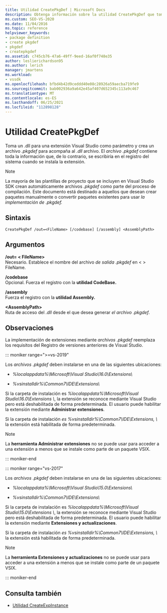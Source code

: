 ```yaml
---
title: Utilidad CreatePkgDef | Microsoft Docs
description: Obtenga información sobre la utilidad CreatePkgDef que toma un archivo .dll para una extensión de Visual Studio como parámetro y crea un archivo .pkgdef para acompaña al archivo .dll.
ms.custom: SEO-VS-2020
ms.date: 11/04/2016
ms.topic: reference
helpviewer_keywords:
- package definition
- create pkgdef
- pkgdef
- createpkgdef
ms.assetid: c745cb76-47a6-49ff-9eed-16af0f748e35
author: leslierichardson95
ms.author: lerich
manager: jmartens
ms.workload:
- vssdk
ms.openlocfilehash: bfbd4b42d9ceddd40e08c28926a59aecba719fe9
ms.sourcegitcommit: bab002936a9a642e45af407d652345c113a9c467
ms.translationtype: MT
ms.contentlocale: es-ES
ms.lasthandoff: 06/25/2021
ms.locfileid: "112898128"
---
```

# <a name="createpkgdef-utility"></a>Utilidad CreatePkgDef
Toma un .dll para una extensión Visual Studio como parámetro y crea un archivo *.pkgdef* para acompaña al *.dll* archivo. El *archivo .pkgdef* contiene toda la información que, de lo contrario, se escribiría en el registro del sistema cuando se instala la extensión.

> [!NOTE]
> La mayoría de las plantillas de proyecto que se incluyen en Visual Studio SDK crean automáticamente archivos *.pkgdef* como parte del proceso de compilación. Este documento está destinado a aquellos que desean crear paquetes manualmente o convertir paquetes existentes para usar *la implementación de .pkgdef.*

## <a name="syntax"></a>Sintaxis

```
CreatePkgDef /out=<FileName> [/codebase] [/assembly] <AssemblyPath>
```

## <a name="arguments"></a>Argumentos
**/out= &lt; FileName&gt;**\
Necesario. Establece el nombre del archivo *de salida .pkgdef* en &lt; &gt; FileName.

**/codebase**\
Opcional. Fuerza el registro con la **utilidad CodeBase.**

**/assembly**\
Fuerza el registro con la **utilidad Assembly.**

**&lt;AssemblyPath&gt;**\
Ruta de acceso del *.dll* desde el que desea generar *el archivo .pkgdef*.

## <a name="remarks"></a>Observaciones
La implementación de extensiones mediante *archivos .pkgdef* reemplaza los requisitos del Registro de versiones anteriores de Visual Studio.

::: moniker range=">=vs-2019"

Los *archivos .pkgdef* deben instalarse en una de las siguientes ubicaciones:

- *%localappdata%\Microsoft\Visual Studio\16.0\Extensions\\*

- *%vsinstalldir%\Common7\IDE\Extensions\\*

Si la carpeta de instalación es *%localappdata%\Microsoft\Visual Studio\16.0\Extensions \\*, la extensión se reconoce mediante Visual Studio pero está deshabilitada de forma predeterminada. El usuario puede habilitar la extensión mediante **Administrar extensiones**.

Si la carpeta de instalación *es %vsinstalldir%\Common7\IDE\Extensions, \\* la extensión está habilitada de forma predeterminada.

> [!NOTE]
> La **herramienta Administrar extensiones** no se puede usar para acceder a una extensión a menos que se instale como parte de un paquete VSIX.

::: moniker-end

::: moniker range="vs-2017"

Los *archivos .pkgdef* deben instalarse en una de las siguientes ubicaciones:

- *%localappdata%\Microsoft\Visual Studio\15.0\Extensions\\*

- *%vsinstalldir%\Common7\IDE\Extensions\\*

Si la carpeta de instalación es *%localappdata%\Microsoft\Visual Studio\15.0\Extensions \\*, la extensión se reconoce mediante Visual Studio pero está deshabilitada de forma predeterminada. El usuario puede habilitar la extensión mediante **Extensiones y actualizaciones**.

Si la carpeta de instalación *es %vsinstalldir%\Common7\IDE\Extensions, \\* la extensión está habilitada de forma predeterminada.

> [!NOTE]
> La **herramienta Extensiones y actualizaciones** no se puede usar para acceder a una extensión a menos que se instale como parte de un paquete VSIX.

::: moniker-end

## <a name="see-also"></a>Consulta también
- [Utilidad CreateExpInstance](../../extensibility/internals/createexpinstance-utility.md)
